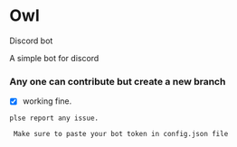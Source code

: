 # Owl
Discord bot

A simple bot for discord

### Any one can contribute but create a new branch

- [x] working fine.
```
plse report any issue.
```

```
 Make sure to paste your bot token in config.json file
```
